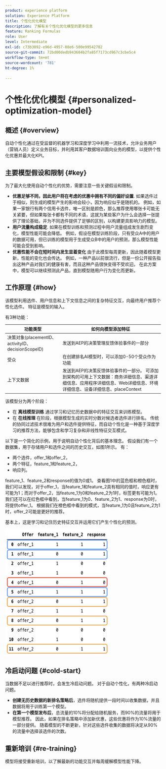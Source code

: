 ```yaml
---
product: experience platform
solution: Experience Platform
title: 个性化优化模型
description: 了解有关个性化优化模型的更多信息
feature: Ranking Formulas
role: User
level: Intermediate
exl-id: c73b3092-e96d-4957-88e6-500e99542782
source-git-commit: 72bd00dedb943604b2fa85f7173cd967c3cbe5c4
workflow-type: tm+mt
source-wordcount: '781'
ht-degree: 1%

---
```


# 个性化优化模型 {#personalized-optimization-model}

## 概述 {#overview}

自动个性化通过在受监督的机器学习和深度学习中利用一流技术，允许业务用户（营销人员）定义业务目标，并利用其客户数据培训面向业务的模型，以提供个性化优惠并最大化KPI。

## 主要模型假设和限制 {#key}

为了最大化使用自动个性化的优势，需要注意一些关键假设和限制。

* **优惠足够不同，因此用户将在考虑的优惠中拥有不同的偏好设置**. 如果选件过于相似，则生成的模型产生的影响会较小，因为响应似乎是随机的。
例如，如果一家银行有两个信用卡选件，唯一区别是颜色，那么推荐使用哪张卡可能无关紧要，但如果每张卡都有不同的术语，这就为某些客户为什么会选择一张提供了理论基础，并为不同选件提供了足够的区别，以构建更具影响力的模型。
* **用户流量构成稳定**. 如果在模型训练和预测过程中用户流量组成发生剧烈变化，模型性能可能会降低。 例如，假设在模型训练阶段，只有受众A中的用户的数据可用，但已训练的模型用于生成受众B中的用户的预测，那么模型性能可能会受到影响。
* **优惠性能不会在短时间内发生显着变化** 由于此模型每周更新，因此随着模型更新，性能的变化也会传达。 例如，一种产品以前很流行，但是一份公开报告指出这种产品对我们的健康有害，而且这种产品很快变得不受欢迎。 在此方案中，模型可以继续预测此产品，直到模型随用户行为变化而更新。

## 工作原理 {#how}

该模型利用选件、用户信息和上下文信息之间的复杂特征交互，向最终用户推荐个性化选件。 特征是模型的输入。

有3种功能：

| 功能类型 | 如何向模型添加特征 |
|--------------|----------------------------|
| 决策对象(placementID、activityID、decisionScopeID) | 发送到AEP的决策管理反馈体验事件的一部分 |
| 受众 | 在创建排名AI模型时，可以添加0-50个受众作为功能 |
| 上下文数据 | 发送到AEP的决策反馈体验事件的一部分。 可添加到架构的可用上下文数据：商务详细信息、渠道详细信息、应用程序详细信息、Web详细信息、环境详细信息、设备详细信息、placeContext |

该模型分为两个阶段：

* 在 **离线模型训练** 通过学习和记忆历史数据中的特征交互来训练模型。
* 在 **在线推理** 在阶段，根据模型生成的实时分数对候选者选件进行排名。 传统的协同过滤技术很难为用户和选件提供特征，而自动个性化是一种基于深度学习的推荐方法，能够包含和学习复杂和非线性特征交互模式。

以下是一个简化的示例，用于说明自动个性化背后的基本理念。 假设我们有一个数据集，用于存储用户和选件之间的历史交互，如图1所示。 有：
* 两个选件，offer_1和offer_2，
* 两个特征，feature_1和feature_2，
* 响应列。

feature_1、feature_2和response的值为0或1。 查看图1中的蓝色框和橙色框时，我们可以发现，对于offer_1，当feature_1和feature_2具有相同的值时，响应更有可能为1；而对于offer_2，当feature_1为0和feature_2为1时，标签更有可能为1。 我们还可以在红色框中看到，当feature_1为0、feature_2为1、response为0时，将提供offer_1。 根据我们在橙色框中看到的模式，当feature_1为0且feature_2为1时，offer_2可能是更好的推荐。

基本上，这是学习和记住历史特征交互并运用它们产生个性化的预测。

![](../assets/perso-ranking-schema.png)

## 冷启动问题 {#cold-start}

当数据不足以进行推荐时，会发生冷启动问题。 对于自动个性化，有两种冷启动问题。

* **创建无历史数据的新排名策略后**，选件将随机提供一段时间以收集数据，并且数据将用于训练第一个模型。
* **在第一个模型发布后**，总流量的10%将分配给随机服务，而90%的流量将用于模型推荐。 因此，如果在排名策略中添加新优惠，这些优惠将作为10%流量的一部分提供。 随着模型的不断更新，针对这些选件收集的数据将决定从90%的流量中选择该选件的次数。

## 重新培训 {#re-training}

模型将接受重新培训，以了解最新的功能交互并每周缓解模型性能下降。
